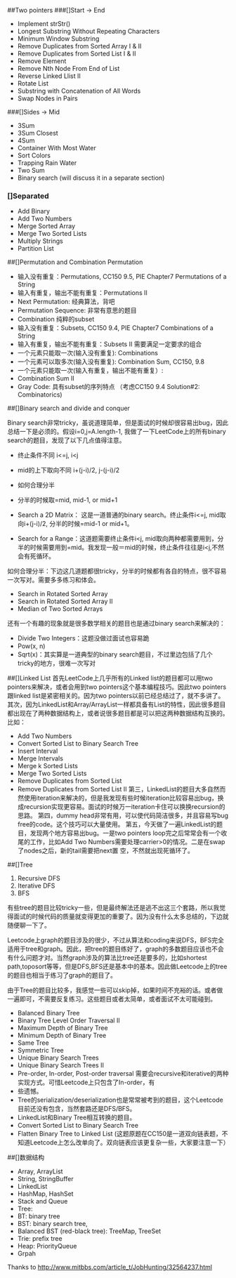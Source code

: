 ##Two pointers
###[]Start -> End
* Implement strStr()
* Longest Substring Without Repeating Characters
* Minimum Window Substring
* Remove Duplicates from Sorted Array I & II
* Remove Duplicates from Sorted List I & II
* Remove Element
* Remove Nth Node From End of List
* Reverse Linked Llist II
* Rotate List
* Substring with Concatenation of All Words
* Swap Nodes in Pairs

###[]Sides -> Mid
* 3Sum
* 3Sum Closest
* 4Sum
* Container With Most Water
* Sort Colors
* Trapping Rain Water
* Two Sum
* Binary search (will discuss it in a separate section)

### []Separated
* Add Binary
* Add Two Numbers
* Merge Sorted Array
* Merge Two Sorted Lists
* Multiply Strings
* Partition List

##[]Permutation and Combination
Permutation
* 输入没有重复：Permutations, CC150 9.5, PIE Chapter7 Permutations of a String
* 输入有重复，输出不能有重复：Permutations II
* Next Permutation: 经典算法，背吧
* Permutation Sequence: 非常有意思的题目
* Combination
纯粹的subset
* 输入没有重复：Subsets, CC150 9.4, PIE Chapter7 Combinations of a String
* 输入有重复，输出不能有重复：Subsets II
需要满足一定要求的组合
* 一个元素只能取一次(输入没有重复): Combinations
* 一个元素可以取多次(输入没有重复): Combination Sum, CC150, 9.8
* 一个元素只能取一次(输入有重复，输出不能有重复）:
* Combination Sum II
* Gray Code: 具有subset的序列特点 （考虑CC150 9.4 Solution#2: Combinatorics)

##[]Binary search and divide and conquer

Binary search非常tricky，虽说道理简单，但是面试的时候却很容易出bug，因此总结一下是必须的。假设i=0,j=A.length-1, 我做了一下LeetCode上的所有binary search的题目，发现了以下几点值得注意。

* 终止条件不同 i<=j, i<j
* mid的上下取向不同 i+(j-i)/2, j-(j-i)/2
* 如何合理分半
* 分半的时候取=mid, mid-1, or mid+1

* Search a 2D Matrix： 这是一道普通的binary search。终止条件i<=j, mid取向i+(j-i)/2, 分半的时候=mid-1 or mid+1。
* Search for a Range：这道题需要终止条件i<j, mid取向两种都需要用到，分半的时候需要用到=mid。我发现一般＝mid的时候，终止条件往往是i<j,不然会有死循环。

如何合理分半：下边这几道题都很tricky，分半的时候都有各自的特点，很不容易一次写对。需要多多练习和体会。
* Search in Rotated Sorted Array
* Search in Rotated Sorted Array II
* Median of Two Sorted Arrays

还有一个有趣的现象就是很多数学相关的题目也是通过binary search来解决的：
* Divide Two Integers：这题没做过面试也容易跪
* Pow(x, n)
* Sqrt(x)：其实算是一道典型的binary search题目，不过里边包括了几个tricky的地方，很难一次写对

##[]Linked List
首先LeetCode上几乎所有的Linked list的题目都可以用two pointers来解决，或者会用到two pointers这个基本编程技巧。因此two pointers跟linked list是紧密相关的。因为two pointers以前已经总结过了，就不多讲了。
其次，因为LinkedList和Array/ArrayList一样都具备有List的特性，因此很多题目都出现在了两种数据结构上，或者说很多题目都是可以把这两种数据结构互换的。比如：
* Add Two Numbers
* Convert Sorted List to Binary Search Tree
* Insert Interval
* Merge Intervals
* Merge k Sorted Lists
* Merge Two Sorted Lists
* Remove Duplicates from Sorted List
* Remove Duplicates from Sorted List II
第三，LinkedList的题目大多自然而然使用iteration来解决的，但是我发现有些时候iteration比较容易出bug，换成recursion实现更容易。面试的时候万一iteration卡住可以换换recursion的思路。
第四，dummy head非常有用，可以使代码简洁很多，并且容易写bug free的code。这个技巧可以大量使用。
第五，今天做了一遍LinkedList的题目，发现两个地方容易出bug。一是two pointers
loop完之后常常会有一个收尾的工作，比如Add Two Numbers需要处理carrier>0的情况。二是在swap了nodes之后，新的tail需要把next置
空，不然就出现死循环了。

##[]Tree
1. Recursive DFS
2. Iterative DFS
3. BFS

有些tree的题目比较tricky一些，但是最终解法还是逃不出这三个套路，所以我觉得面试的时候代码的质量就变得更加的重要了。因为没有什么太多总结的，下边就随便聊一下了。

Leetcode上graph的题目涉及的很少，不过从算法和coding来说DFS，BFS完全适用于tree和graph。因此，把tree的题目练好了，graph的多数题目应该也不会有什么问题才对。当然graph涉及的算法比tree还是要多的，比如shortest path,toposort等等，但是DFS,BFS还是基本中的基本。因此做Leetcode上的tree的题目也相当于练习了graph的题目了。

由于Tree的题目比较多，我感觉一些可以skip掉，如果时间不充裕的话。或者做一遍即可，不需要反复练习。这些题目或者太简单，或者面试不太可能碰到。

* Balanced Binary Tree
* Binary Tree Level Order Traversal II
* Maximum Depth of Binary Tree
* Minimum Depth of Binary Tree
* Same Tree
* Symmetric Tree
* Unique Binary Search Trees
* Unique Binary Search Trees II
* Pre-order, In-order, Post-order traversal
需要会recursive和iterative的两种实现方式。可惜Leetcode上只包含了In-order，有
* 些遗憾。
* Tree的serialization/deserialization也是常常被考到的题目，这个Leetcode目前还没有包含，当然套路还是DFS/BFS。
* LinkedList和Binary Tree相互转换的题目。
* Convert Sorted List to Binary Search Tree
* Flatten Binary Tree to Linked List
(这题原题在CC150是一道双向链表题，不知道Leetcode上怎么改单向了。双向链表应该更复杂一些，大家要注意一下）


##[]数据结构
* Array, ArrayList
* String, StringBuffer
* LinkedList
* HashMap, HashSet
* Stack and Queue
* Tree:
* BT: binary tree
* BST: binary search tree,
* Balanced BST (red-black tree): TreeMap, TreeSet
* Trie: prefix tree
* Heap: PriorityQueue
* Grpah


Thanks to http://www.mitbbs.com/article_t/JobHunting/32564237.html
